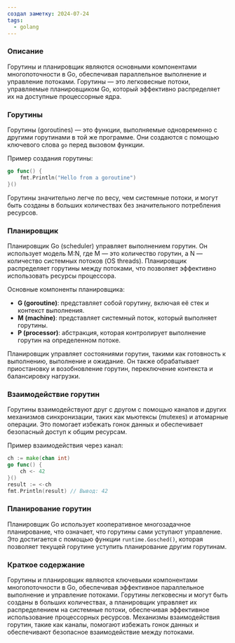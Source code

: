 ```yaml
---
создал заметку: 2024-07-24
tags:
  - golang
---
```

### Описание
Горутины и планировщик являются основными компонентами многопоточности в Go, обеспечивая параллельное выполнение и управление потоками. Горутины — это легковесные потоки, управляемые планировщиком Go, который эффективно распределяет их на доступные процессорные ядра.

### Горутины

Горутины (goroutines) — это функции, выполняемые одновременно с другими горутинами в той же программе. Они создаются с помощью ключевого слова `go` перед вызовом функции.

Пример создания горутины:
```go
go func() {
    fmt.Println("Hello from a goroutine")
}()
```
Горутины значительно легче по весу, чем системные потоки, и могут быть созданы в больших количествах без значительного потребления ресурсов.

### Планировщик

Планировщик Go (scheduler) управляет выполнением горутин. Он использует модель M:N, где M — это количество горутин, а N — количество системных потоков (OS threads). Планировщик распределяет горутины между потоками, что позволяет эффективно использовать ресурсы процессора.

Основные компоненты планировщика:
- **G (goroutine)**: представляет собой горутину, включая её стек и контекст выполнения.
- **M (machine)**: представляет системный поток, который выполняет горутины.
- **P (processor)**: абстракция, которая контролирует выполнение горутин на определенном потоке.

Планировщик управляет состояниями горутин, такими как готовность к выполнению, выполнение и ожидание. Он также обрабатывает приостановку и возобновление горутин, переключение контекста и балансировку нагрузки.

### Взаимодействие горутин

Горутины взаимодействуют друг с другом с помощью каналов и других механизмов синхронизации, таких как мьютексы (mutexes) и атомарные операции. Это помогает избежать гонок данных и обеспечивает безопасный доступ к общим ресурсам.

Пример взаимодействия через канал:
```go
ch := make(chan int)
go func() {
    ch <- 42
}()
result := <-ch
fmt.Println(result) // Вывод: 42
```

### Планирование горутин

Планировщик Go использует кооперативное многозадачное планирование, что означает, что горутины сами уступают управление. Это достигается с помощью функции `runtime.Gosched()`, которая позволяет текущей горутине уступить планирование другим горутинам.

### Краткое содержание

Горутины и планировщик являются ключевыми компонентами многопоточности в Go, обеспечивая эффективное параллельное выполнение и управление потоками. Горутины легковесны и могут быть созданы в больших количествах, а планировщик управляет их распределением на системные потоки, обеспечивая эффективное использование процессорных ресурсов. Механизмы взаимодействия горутин, такие как каналы, помогают избежать гонок данных и обеспечивают безопасное взаимодействие между потоками.
